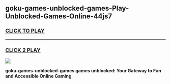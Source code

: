 
## goku-games-unblocked-games-Play-Unblocked-Games-Online-44js7
<h3>
<a href="https://premium76.site?title=goku-games-unblocked-games&ref=25A">CLICK TO PLAY</a></h3>
<hr>

<h3>
<a href="https://premium76.site?title=goku-games-unblocked-games&ref=25A">CLICK 2 PLAY</a>
  
</h3>

<a href="https://premium76.site?title=goku-games-unblocked-games&ref=25A"><img src="https://clearcache.store/games.png"></a>


**goku-games-unblocked-games games unblocked: Your Gateway to Fun and Accessible Online Gaming**

